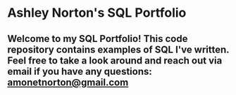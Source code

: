 # Ashley Norton's SQL Portfolio

## Welcome to my SQL Portfolio! This code repository contains examples of SQL I've written. Feel free to take a look around and reach out via email if you have any questions: amonetnorton@gmail.com
